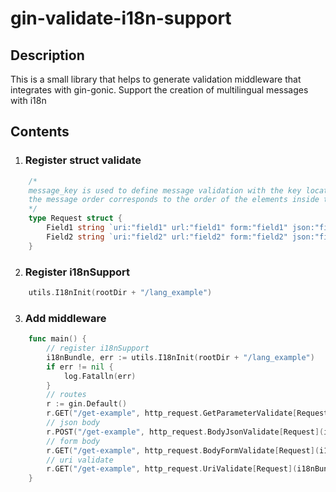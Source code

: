 # **gin-validate-i18n-support**

## **Description**

This is a small library that helps to generate validation middleware that integrates with gin-gonic. Support the creation of multilingual messages with i18n

## Contents

1. ### Register struct validate
```go
    /*
    message_key is used to define message validation with the key located in the language file.
	the message order corresponds to the order of the elements inside the tag binding 
    */
    type Request struct {
	    Field1 string `uri:"field1" url:"field1" form:"field1" json:"field_1" binding:"required" message_key:"filed_1"`
	    Field2 string `uri:"field2" url:"field2" form:"field2" json:"field_2" binding:"required,len=2" message_key:"filed_1, field_2.field_2_1"`
    }
```
2. ### Register i18nSupport
```go
    utils.I18nInit(rootDir + "/lang_example")
```
3. ### Add middleware
```go
    func main() {
        // register i18nSupport
        i18nBundle, err := utils.I18nInit(rootDir + "/lang_example")
        if err != nil {
            log.Fatalln(err)
        }
        // routes
        r := gin.Default()
        r.GET("/get-example", http_request.GetParameterValidate[Request](i18nBundle), HttpSuccessResponse())
        // json body
        r.POST("/get-example", http_request.BodyJsonValidate[Request](i18nBundle), HttpSuccessResponse())
        // form body
        r.GET("/get-example", http_request.BodyFormValidate[Request](i18nBundle), HttpSuccessResponse())
        // uri validate
        r.GET("/get-example", http_request.UriValidate[Request](i18nBundle), HttpSuccessResponse())
    }
```




 
